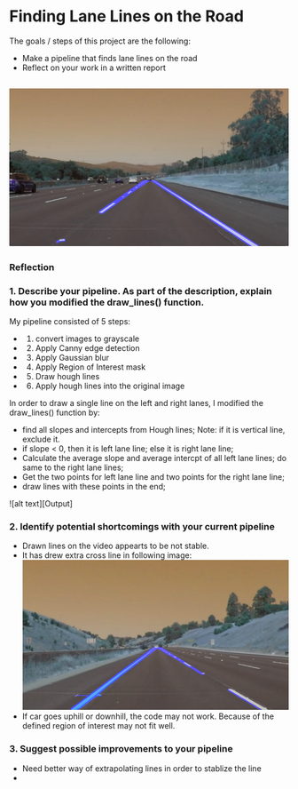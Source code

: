 # **Finding Lane Lines on the Road** 

The goals / steps of this project are the following:
* Make a pipeline that finds lane lines on the road
* Reflect on your work in a written report


![Output](/test_images_output/solidWhiteRight.jpg)
---

### Reflection

### 1. Describe your pipeline. As part of the description, explain how you modified the draw_lines() function.

My pipeline consisted of 5 steps:
 - 1. convert images to grayscale
 - 2. Apply Canny edge detection
 - 3. Apply Gaussian blur
 - 4. Apply Region of Interest mask
 - 5. Draw hough lines
 - 6. Apply hough lines into the original image

In order to draw a single line on the left and right lanes, I modified the draw_lines() function by:
 - find all slopes and intercepts from Hough lines; Note: if it is vertical line, exclude it.
 - if slope < 0, then it is left lane line; else it is right lane line;
 - Calculate the average slope and average intercpt of all left lane lines; do same to the right lane lines;
 - Get the two points for left lane line and two points for the right lane line; 
 - draw lines with these points in the end;

![alt text][Output]


### 2. Identify potential shortcomings with your current pipeline

 - Drawn lines on the video appearts to be not stable.
 - It has drew extra cross line in following image: ![error image](/test_images_output/whiteCarLaneSwitch.jpg
)
 - If car goes uphill or downhill, the code may not work. Because of the defined region of interest may not fit well.


### 3. Suggest possible improvements to your pipeline
 - Need better way of extrapolating lines in order to stablize the line
 - 
